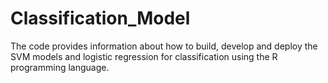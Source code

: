# Classification_Model

The code provides information about how to build, develop and deploy the SVM models and logistic regression for classification using the R programming language.
